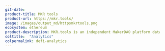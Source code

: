 ```yaml
---
git-date:
product-title: MKR tools
product-url: https://mkr.tools/
image: /images/output_md/httpsmkrtools.png
ecosystem: ethereum
product-description: MKR.tools is an independent MakerDAO platform data analytics dashboard to track CDPs, overall system statistics, DAI and MKR transactions, and more.
coltitle:  "Analytics"
colpermalink: defi-analytics
---
```

